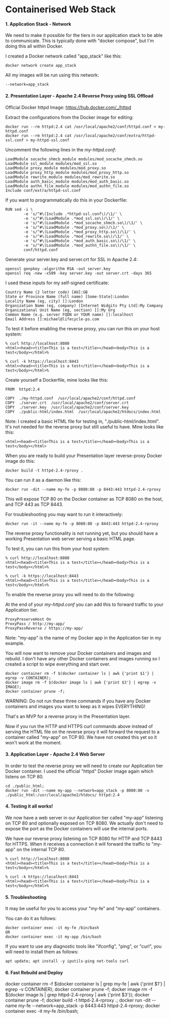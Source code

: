 # Containerised Web Stack

#### 1. Application Stack - Network

We need to make it possible for the tiers in our application stack to be able to communicate. This is typically done with "docker compose", but I'm doing this all within Docker.

I created a Docker network called "app_stack" like this:

	docker network create app_stack

All my images will be run using this network:

	--network=app_stack

#### 2. Presentation Layer - Apache 2.4 Reverse Proxy using SSL Offload

Official Docker httpd Image:
https://hub.docker.com/_/httpd

Extract the configurations from the Docker image for editing:

	docker run --rm httpd:2.4 cat /usr/local/apache2/conf/httpd.conf > my-httpd.conf
	docker run --rm httpd:2.4 cat /usr/local/apache2/conf/extra/httpd-ssl.conf > my-httpd-ssl.conf

Uncomment the following lines in the *my-httpd.conf*:

	LoadModule socache_shmcb_module modules/mod_socache_shmcb.so
	LoadModule ssl_module modules/mod_ssl.so
	LoadModule proxy_module modules/mod_proxy.so
	LoadModule proxy_http_module modules/mod_proxy_http.so
	LoadModule rewrite_module modules/mod_rewrite.so
	LoadModule auth_basic_module modules/mod_auth_basic.so
	LoadModule authn_file_module modules/mod_authn_file.so
	Include conf/extra/httpd-ssl.conf

If you want to programmatically do this in your Dockerfile:

	RUN sed -i \
			-e 's/^#\(Include .*httpd-ssl.conf\)/\1/' \
			-e 's/^#\(LoadModule .*mod_ssl.so\)/\1/' \
			-e 's/^#\(LoadModule .*mod_socache_shmcb.so\)/\1/' \
			-e 's/^#\(LoadModule .*mod_proxy.so\)/\1/' \
			-e 's/^#\(LoadModule .*mod_proxy_http.so\)/\1/' \
			-e 's/^#\(LoadModule .*mod_rewrite.so\)/\1/' \
			-e 's/^#\(LoadModule .*mod_auth_basic.so\)/\1/' \
			-e 's/^#\(LoadModule .*mod_authn_file.so\)/\1/' \
			conf/httpd.conf

Generate your server.key and server.crt for SSL in Apache 2.4:

	openssl genpkey -algorithm RSA -out server.key
	openssl req -new -x509 -key server.key -out server.crt -days 365

I used these inputs for my self-signed certificate:

	Country Name (2 letter code) [AU]:GB
	State or Province Name (full name) [Some-State]:London
	Locality Name (eg, city) []:London
	Organization Name (eg, company) [Internet Widgits Pty Ltd]:My Company
	Organizational Unit Name (eg, section) []:My Org
	Common Name (e.g. server FQDN or YOUR name) []:localhost
	Email Address []:michael@lifecycle-ps.com

To test it before enabling the reverse proxy, you can run this on your host system:

	% curl http://localhost:8080
	<html><head><title>This is a test</title></head><body>This is a test</body></html>%

	% curl -k https://localhost:8443
	<html><head><title>This is a test</title></head><body>This is a test</body></html>%

Create yourself a Dockerfile, mine looks like this:

	FROM  httpd:2.4

	COPY  ./my-httpd.conf  /usr/local/apache2/conf/httpd.conf
	COPY  ./server.crt  /usr/local/apache2/conf/server.crt
	COPY  ./server.key  /usr/local/apache2/conf/server.key
	COPY  ./public-html/index.html  /usr/local/apache2/htdocs/index.html

Note: I created a basic HTML file for testing in, "./public-html/index.html". It's not needed for the reverse proxy but still useful to have. Mine looks like this:

	<html><head><title>This is a test</title></head><body>This is a test</body></html>

When you are ready to build your Presentation layer reverse-proxy Docker image do this:

	docker build -t httpd-2.4-rproxy .

You can run it as a daemon like this:

	docker run -dit --name my-fe -p 8080:80 -p 8443:443 httpd-2.4-rproxy

This will expose TCP 80 on the Docker container as TCP 8080 on the host, and TCP 443 as TCP 8443.

For troubleshooting you may want to run it interactively:

	docker run -it --name my-fe -p 8080:80 -p 8443:443 httpd-2.4-rproxy

The reverse proxy functionality is not running yet, but you should have a working Presentation web server serving a basic HTML page.

To test it, you can run this from your host system:

	% curl http://localhost:8080
	<html><head><title>This is a test</title></head><body>This is a test</body></html>%

	% curl -k https://localhost:8443
	<html><head><title>This is a test</title></head><body>This is a test</body></html>%

To enable the reverse proxy you will need to do the following:

At the end of your *my-httpd.conf* you can add this to forward traffic to your Application tier.

	ProxyPreserveHost On
	ProxyPass / http://my-app/
	ProxyPassReverse / https://my-app/

Note: "my-app" is the name of my Docker app in the Application tier in my example.

You will now want to remove your Docker containers and images and rebuild. I don't have any other Docker containers and images running so I created a script to wipe everything and start over.

	docker container rm -f $(docker container ls | awk {'print $1'} | egrep -v CONTAINER);
	docker image rm -f $(docker image ls | awk {'print $3'} | egrep -v IMAGE);
	docker container prune -f;

WARNING: Do not run these three commands if you have any Docker containers and images you want to keep as it wipes EVERYTHING!

That's an MVP for a reverse proxy in the Presentation layer.

Now if you run the HTTP and HTTPS curl commands above instead of serving the HTML file on the reverse proxy it will forward the request to a container called "my-app" on TCP 80. We have not created this yet so it won't work at the moment.

#### 3. Application Layer - Apache 2.4 Web Server

In order to test the reverse proxy we will need to create our Application tier Docker container. I used the official "httpd" Docker image again which listens on TCP 80.

	cd ./public_html;
	docker run -dit --name my-app --network=app_stack -p 8080:80 -v ./public_html:/usr/local/apache2/htdocs/ httpd:2.4

#### 4. Testing it all works!

We now have a web server in our Application tier called "my-app" listening on TCP 80 and optionally exposed on TCP 8080. We actually don't need to expose the port as the Docker containers will use the internal ports.

We have our reverse proxy listening on TCP 8080 for HTTP and TCP 8443 for HTTPS. When it receives a connection it will forward the traffic to "my-app" on the internal TCP 80.

	% curl http://localhost:8080
	<html><head><title>This is a test</title></head><body>This is a test</body></html>%

	% curl -k https://localhost:8443
	<html><head><title>This is a test</title></head><body>This is a test</body></html>%

#### 5. Troubleshooting

It may be useful for you to access your "my-fe" and "my-app" containers.

You can do it as follows:

	docker container exec -it my-fe /bin/bash
	OR
	docker container exec -it my-app /bin/bash

If you want to use any diagnostic tools like "ifconfig", "ping", or "curl", you will need to install them as follows:

	apt update; apt install -y iputils-ping net-tools curl

#### 6. Fast Rebuild and Deploy

docker container rm -f $(docker container ls | grep my-fe | awk {'print $1'} | egrep -v CONTAINER);
docker container prune -f;
docker image rm -f $(docker image ls | grep httpd-2.4-rproxy | awk {'print $3'});
docker container prune -f;
docker build -t httpd-2.4-rproxy .;
docker run -dit --name my-fe --network=app_stack -p 8443:443 httpd-2.4-rproxy;
docker container exec -it my-fe /bin/bash;